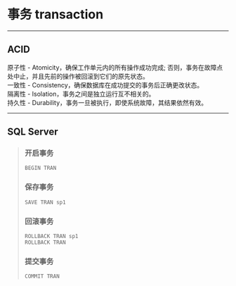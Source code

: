 # 事务 transaction
---
## ACID
原子性 - Atomicity，确保工作单元内的所有操作成功完成; 否则，事务在故障点处中止，并且先前的操作被回滚到它们的原先状态。  
一致性 - Consistency，确保数据库在成功提交的事务后正确更改状态。  
隔离性 - Isolation，事务之间是独立运行互不相关的。  
持久性 - Durability，事务一旦被执行，即使系统故障，其结果依然有效。

---
## SQL Server
>### 开启事务
>```
>BEGIN TRAN
>```
>### 保存事务
>```
>SAVE TRAN sp1
>```
>### 回滚事务 
>```
>ROLLBACK TRAN sp1
>ROLLBACK TRAN
>```
>### 提交事务
>```
>COMMIT TRAN
>```